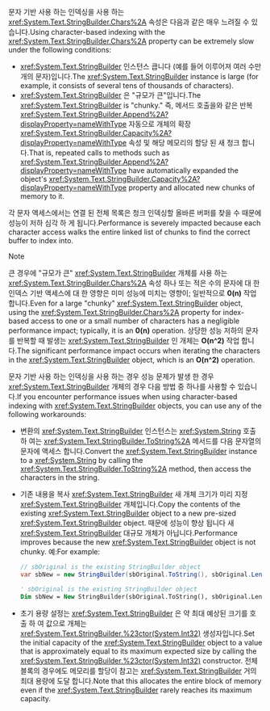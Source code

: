<span data-ttu-id="9e2a8-101">문자 기반 사용 하는 인덱싱을 사용 하는 <xref:System.Text.StringBuilder.Chars%2A> 속성은 다음과 같은 매우 느려질 수 있습니다.</span><span class="sxs-lookup"><span data-stu-id="9e2a8-101">Using character-based indexing with the <xref:System.Text.StringBuilder.Chars%2A> property can be extremely slow under the following conditions:</span></span>

- <span data-ttu-id="9e2a8-102"><xref:System.Text.StringBuilder> 인스턴스 큽니다 (예를 들어 이루어져 여러 수만 개의 문자)입니다.</span><span class="sxs-lookup"><span data-stu-id="9e2a8-102">The <xref:System.Text.StringBuilder> instance is large (for example, it consists of several tens of thousands of characters).</span></span>
- <span data-ttu-id="9e2a8-103"><xref:System.Text.StringBuilder> 은 "규모가 큰"입니다.</span><span class="sxs-lookup"><span data-stu-id="9e2a8-103">The <xref:System.Text.StringBuilder> is "chunky."</span></span> <span data-ttu-id="9e2a8-104">즉, 메서드 호출을와 같은 반복 <xref:System.Text.StringBuilder.Append%2A?displayProperty=nameWithType> 자동으로 개체의 확장 <xref:System.Text.StringBuilder.Capacity%2A?displayProperty=nameWithType> 속성 및 해당 메모리의 할당 된 새 청크 합니다.</span><span class="sxs-lookup"><span data-stu-id="9e2a8-104">That is, repeated calls to methods such as <xref:System.Text.StringBuilder.Append%2A?displayProperty=nameWithType> have automatically expanded the object's <xref:System.Text.StringBuilder.Capacity%2A?displayProperty=nameWithType> property and allocated new chunks of memory to it.</span></span>

<span data-ttu-id="9e2a8-105">각 문자 액세스에서는 연결 된 전체 목록은 청크 인덱싱할 올바른 버퍼를 찾을 수 때문에 성능이 저하 심각 하 게 됩니다.</span><span class="sxs-lookup"><span data-stu-id="9e2a8-105">Performance is severely impacted because each character access walks the entire linked list of chunks to find the correct buffer to index into.</span></span>

> [!NOTE]
>  <span data-ttu-id="9e2a8-106">큰 경우에 "규모가 큰" <xref:System.Text.StringBuilder> 개체를 사용 하는 <xref:System.Text.StringBuilder.Chars%2A> 속성 하나 또는 적은 수의 문자에 대 한 인덱스 기반 액세스에 대 한 영향은 미미 성능에 미치는 영향이; 일반적으로 **0(n)** 작업 합니다.</span><span class="sxs-lookup"><span data-stu-id="9e2a8-106">Even for a large "chunky" <xref:System.Text.StringBuilder> object, using the <xref:System.Text.StringBuilder.Chars%2A> property for index-based access to one or a small number of characters has a negligible performance impact; typically, it is an **0(n)** operation.</span></span> <span data-ttu-id="9e2a8-107">상당한 성능 저하의 문자를 반복할 때 발생는 <xref:System.Text.StringBuilder> 인 개체는 **O(n^2)** 작업 합니다.</span><span class="sxs-lookup"><span data-stu-id="9e2a8-107">The significant performance impact occurs when iterating the characters in the <xref:System.Text.StringBuilder> object, which is an **O(n^2)** operation.</span></span> 

<span data-ttu-id="9e2a8-108">문자 기반 사용 하는 인덱싱을 사용 하는 경우 성능 문제가 발생 한 경우 <xref:System.Text.StringBuilder> 개체의 경우 다음 방법 중 하나를 사용할 수 있습니다.</span><span class="sxs-lookup"><span data-stu-id="9e2a8-108">If you encounter performance issues when using character-based indexing with <xref:System.Text.StringBuilder> objects, you can use any of the following workarounds:</span></span>

- <span data-ttu-id="9e2a8-109">변환의 <xref:System.Text.StringBuilder> 인스턴스는 <xref:System.String> 호출 하 여는 <xref:System.Text.StringBuilder.ToString%2A> 메서드를 다음 문자열의 문자에 액세스 합니다.</span><span class="sxs-lookup"><span data-stu-id="9e2a8-109">Convert the <xref:System.Text.StringBuilder> instance to a <xref:System.String> by calling the <xref:System.Text.StringBuilder.ToString%2A> method, then access the characters in the string.</span></span>

- <span data-ttu-id="9e2a8-110">기존 내용을 복사 <xref:System.Text.StringBuilder> 새 개체 크기가 미리 지정 <xref:System.Text.StringBuilder> 개체입니다.</span><span class="sxs-lookup"><span data-stu-id="9e2a8-110">Copy the contents of the existing <xref:System.Text.StringBuilder> object to a new pre-sized <xref:System.Text.StringBuilder> object.</span></span> <span data-ttu-id="9e2a8-111">때문에 성능이 향상 됩니다 새 <xref:System.Text.StringBuilder> 대규모 개체가 아닙니다.</span><span class="sxs-lookup"><span data-stu-id="9e2a8-111">Performance improves because the new <xref:System.Text.StringBuilder> object is not chunky.</span></span> <span data-ttu-id="9e2a8-112">예:</span><span class="sxs-lookup"><span data-stu-id="9e2a8-112">For example:</span></span>

   ```csharp
   // sbOriginal is the existing StringBuilder object
   var sbNew = new StringBuilder(sbOriginal.ToString(), sbOriginal.Length);
   ```
   ```vb
   ' sbOriginal is the existing StringBuilder object
   Dim sbNew = New StringBuilder(sbOriginal.ToString(), sbOriginal.Length)
   ```
- <span data-ttu-id="9e2a8-113">초기 용량 설정는 <xref:System.Text.StringBuilder> 은 약 최대 예상된 크기를 호출 하 여 값으로 개체는 <xref:System.Text.StringBuilder.%23ctor(System.Int32)> 생성자입니다.</span><span class="sxs-lookup"><span data-stu-id="9e2a8-113">Set the initial capacity of the <xref:System.Text.StringBuilder> object to a value that is approximately equal to its maximum expected size by calling the <xref:System.Text.StringBuilder.%23ctor(System.Int32)> constructor.</span></span> <span data-ttu-id="9e2a8-114">전체 블록의 경우에도 메모리를 할당이 참고는 <xref:System.Text.StringBuilder> 거의 최대 용량에 도달 합니다.</span><span class="sxs-lookup"><span data-stu-id="9e2a8-114">Note that this allocates the entire block of memory even if the <xref:System.Text.StringBuilder> rarely reaches its maximum capacity.</span></span>

